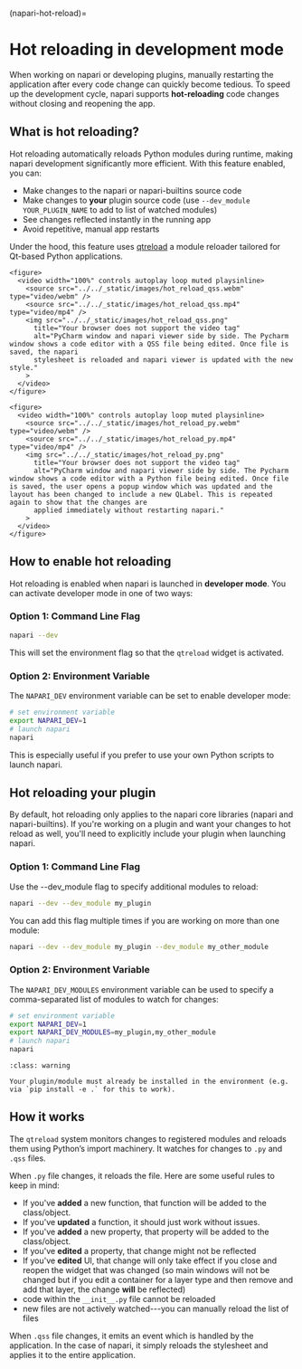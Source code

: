 (napari-hot-reload)=

# Hot reloading in development mode

When working on napari or developing plugins, manually restarting the application after every code change can quickly become tedious. To speed up the development cycle, napari supports **hot-reloading** code changes without closing and reopening the app.

## What is hot reloading?

Hot reloading automatically reloads Python modules during runtime, making napari development significantly more efficient. With this feature enabled, you can:

* Make changes to the napari or napari-builtins source code
* Make changes to **your** plugin source code (use `--dev_module YOUR_PLUGIN_NAME` to add to list of watched modules)
* See changes reflected instantly in the running app
* Avoid repetitive, manual app restarts

Under the hood, this feature uses [qtreload](https://github.com/lukasz-migas/qtreload) a module reloader tailored for Qt-based Python applications.

```{raw} html
<figure>
  <video width="100%" controls autoplay loop muted playsinline>
    <source src="../../_static/images/hot_reload_qss.webm" type="video/webm" />
    <source src="../../_static/images/hot_reload_qss.mp4" type="video/mp4" />
    <img src="../../_static/images/hot_reload_qss.png"
      title="Your browser does not support the video tag"
      alt="PyCharm window and napari viewer side by side. The Pycharm window shows a code editor with a QSS file being edited. Once file is saved, the napari
      stylesheet is reloaded and napari viewer is updated with the new style."
    >
  </video>
</figure>
```

```{raw} html
<figure>
  <video width="100%" controls autoplay loop muted playsinline>
    <source src="../../_static/images/hot_reload_py.webm" type="video/webm" />
    <source src="../../_static/images/hot_reload_py.mp4" type="video/mp4" />
    <img src="../../_static/images/hot_reload_py.png"
      title="Your browser does not support the video tag"
      alt="PyCharm window and napari viewer side by side. The Pycharm window shows a code editor with a Python file being edited. Once file is saved, the user opens a popup window which was updated and the layout has been changed to include a new QLabel. This is repeated again to show that the changes are
      applied immediately without restarting napari."
    >
  </video>
</figure>
```

## How to enable hot reloading

Hot reloading is enabled when napari is launched in **developer mode**. You can activate developer mode in one of two ways:

### Option 1: Command Line Flag

```bash
napari --dev
```

This will set the environment flag so that the `qtreload` widget is activated.

### Option 2: Environment Variable

The `NAPARI_DEV` environment variable can be set to enable developer mode:

```bash
# set environment variable
export NAPARI_DEV=1
# launch napari
napari
```

This is especially useful if you prefer to use your own Python scripts to launch napari.

## Hot reloading your plugin

By default, hot reloading only applies to the napari core libraries (napari and napari-builtins). If you're working on a plugin and want your changes to hot reload as well, you'll need to explicitly include your plugin when launching napari.

### Option 1: Command Line Flag
Use the --dev_module flag to specify additional modules to reload:

```bash
napari --dev --dev_module my_plugin
```

You can add this flag multiple times if you are working on more than one module:

```bash
napari --dev --dev_module my_plugin --dev_module my_other_module
```

### Option 2: Environment Variable

The `NAPARI_DEV_MODULES` environment variable can be used to specify a comma-separated list of modules to watch for changes:

```bash
# set environment variable
export NAPARI_DEV=1
export NAPARI_DEV_MODULES=my_plugin,my_other_module
# launch napari
napari
```

```{admonition} Plugin/module installation
:class: warning

Your plugin/module must already be installed in the environment (e.g. via `pip install -e .` for this to work).
```

## How it works

The `qtreload` system monitors changes to registered modules and reloads them using Python’s import machinery. It watches for changes to `.py` and `.qss` files.

When `.py` file changes, it reloads the file. Here are some useful rules to keep in mind:

* If you've **added** a new function, that function will be added to the class/object.
* If you've **updated** a function, it should just work without issues.
* If you've **added** a new property, that property will be added to the class/object.
* If you've **edited** a property, that change might not be reflected
* If you've **edited** UI, that change will only take effect if you close and reopen the widget that was changed (so main windows will not be changed but if you edit a container for a layer type and then remove and add that layer, the change **will** be reflected)
* code within the `__init__.py` file cannot be reloaded
* new files are not actively watched---you can manually reload the list of files

When `.qss` file changes, it emits an event which is handled by the application. In the case of napari, it simply reloads the stylesheet and applies it to the entire application.